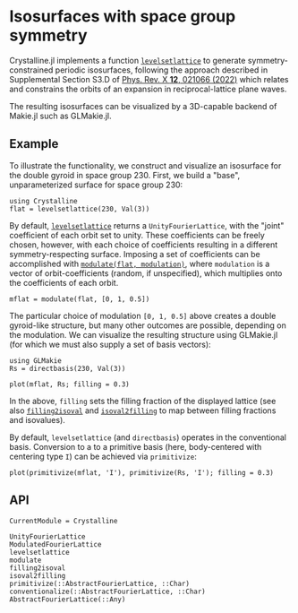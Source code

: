 # Isosurfaces with space group symmetry

Crystalline.jl implements a function [`levelsetlattice`](@ref) to generate symmetry-constrained periodic isosurfaces, following the approach described in Supplemental Section S3.D of [Phys. Rev. X **12**, 021066 (2022)](https://doi.org/10.1103/PhysRevX.12.021066) which relates and constrains the orbits of an expansion in reciprocal-lattice plane waves.

The resulting isosurfaces can be visualized by a 3D-capable backend of Makie.jl such as GLMakie.jl. 

## Example
To illustrate the functionality, we construct and visualize an isosurface for the double gyroid in space group 230. First, we build a "base", unparameterized surface for space group 230:

```@repl levelsetlattice
using Crystalline
flat = levelsetlattice(230, Val(3))
```
By default, [`levelsetlattice`](@ref) returns a `UnityFourierLattice`, with the "joint" coefficient of each orbit set to unity. These coefficients can be freely chosen, however, with each choice of coefficients resulting in a different symmetry-respecting surface. Imposing a set of coefficients can be accomplished with [`modulate(flat, modulation)`](@ref), where `modulation` is a vector of orbit-coefficients (random, if unspecified), which multiplies onto the coefficients of each orbit.

```@repl levelsetlattice
mflat = modulate(flat, [0, 1, 0.5])
```

The particular choice of modulation `[0, 1, 0.5]` above creates a double gyroid-like structure, but many other outcomes are possible, depending on the modulation.
We can visualize the resulting structure using GLMakie.jl (for which we must also supply a set of basis vectors):

```@repl levelsetlattice
using GLMakie
Rs = directbasis(230, Val(3))
```

```@example levelsetlattice
plot(mflat, Rs; filling = 0.3)
```

In the above, `filling` sets the filling fraction of the displayed lattice (see also [`filling2isoval`](@ref) and [`isoval2filling`](@ref) to map between filling fractions and isovalues).

By default, `levelsetlattice` (and `directbasis`) operates in the conventional basis. Conversion to a to a primitive basis (here, body-centered with centering type `I`) can be achieved via `primitivize`:

```@example levelsetlattice
plot(primitivize(mflat, 'I'), primitivize(Rs, 'I'); filling = 0.3)
```

## API

```@meta
CurrentModule = Crystalline
```

```@docs; canonical=false
UnityFourierLattice
ModulatedFourierLattice
levelsetlattice
modulate
filling2isoval
isoval2filling
primitivize(::AbstractFourierLattice, ::Char)
conventionalize(::AbstractFourierLattice, ::Char)
AbstractFourierLattice(::Any)
```